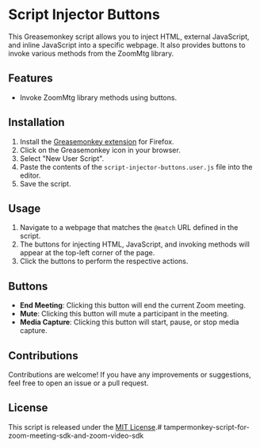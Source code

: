 # Script Injector Buttons

This Greasemonkey script allows you to inject HTML, external JavaScript, and inline JavaScript into a specific webpage. It also provides buttons to invoke various methods from the ZoomMtg library.

## Features

- Invoke ZoomMtg library methods using buttons.

## Installation

1. Install the [Greasemonkey extension](https://addons.mozilla.org/en-US/firefox/addon/greasemonkey/) for Firefox.
2. Click on the Greasemonkey icon in your browser.
3. Select "New User Script".
4. Paste the contents of the `script-injector-buttons.user.js` file into the editor.
5. Save the script.

## Usage

1. Navigate to a webpage that matches the `@match` URL defined in the script.
2. The buttons for injecting HTML, JavaScript, and invoking methods will appear at the top-left corner of the page.
3. Click the buttons to perform the respective actions.

## Buttons


- **End Meeting**: Clicking this button will end the current Zoom meeting.
- **Mute**: Clicking this button will mute a participant in the meeting.
- **Media Capture**: Clicking this button will start, pause, or stop media capture.

## Contributions

Contributions are welcome! If you have any improvements or suggestions, feel free to open an issue or a pull request.

## License

This script is released under the [MIT License](LICENSE).# tampermonkey-script-for-zoom-meeting-sdk-and-zoom-video-sdk
